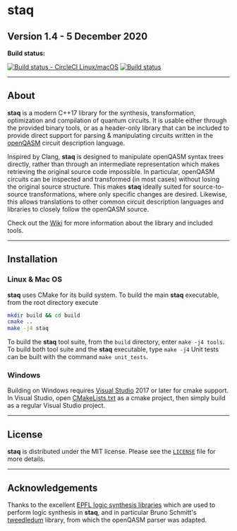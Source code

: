 # staq

## Version 1.4 - 5 December 2020

**Build status:**

[![Build status - CircleCI Linux/macOS](https://circleci.com/gh/softwareQinc/staq.svg?style=svg)](https://circleci.com/gh/softwareQinc/staq)
[![Build status](https://ci.appveyor.com/api/projects/status/gwc8fde2jdp3tol7?svg=true)](https://ci.appveyor.com/project/vsoftco/staq)

---

## About

**staq** is a modern C++17 library for the synthesis, transformation,
optimization and compilation of quantum circuits. It is usable either through
the provided binary tools, or as a header-only library that can be included to
provide direct support for parsing & manipulating circuits written in
the [openQASM](https://github.com/Qiskit/openqasm) circuit description language.

Inspired by Clang, **staq** is designed to manipulate openQASM syntax trees
directly, rather than through an intermediate representation which makes
retrieving the original source code impossible. In particular, openQASM circuits
can be inspected and transformed (in most cases) without losing the original
source structure. This makes **staq** ideally suited for source-to-source
transformations, where only specific changes are desired. Likewise, this allows
translations to other common circuit description languages and libraries to
closely follow the openQASM source.

Check out the [Wiki](https://github.com/softwareQinc/staq/wiki) for more
information about the library and included tools.

---

## Installation

### Linux & Mac OS

**staq** uses CMake for its build system. To build the main **staq**
executable, from the root directory execute

  ```bash
  mkdir build && cd build
  cmake ..
  make -j4 staq
  ```

To build the **staq** tool suite, from the `build` directory, enter
`make -j4 tools`. To build both tool suite and the **staq** executable, type `make -j4`
Unit tests can be built with the command `make unit_tests`.

### Windows

Building on Windows requires [Visual Studio](https://www.visualstudio.com) 2017
or later for cmake support. In Visual Studio, open
[CMakeLists.txt](https://github.com/softwareQinc/staq/blob/main/CMakeLists.txt)
as a cmake project, then simply build as a regular Visual Studio project.

---

## License

**staq** is distributed under the MIT license. Please see the
[`LICENSE`](https://github.com/softwareQinc/staq/blob/main/LICENSE) file for
more details.

---

## Acknowledgements

Thanks to the
excellent [EPFL logic synthesis libraries](https://github.com/lsils/lstools-showcase)
which are used to perform logic synthesis in **staq**, and in particular Bruno
Schmitt's
[tweedledum](https://github.com/boschmitt/tweedledum) library, from which the
openQASM parser was adapted.
